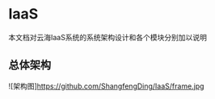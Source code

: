# IaaS

本文档对云海IaaS系统的系统架构设计和各个模块分别加以说明

## 总体架构

![架构图]https://github.com/ShangfengDing/IaaS/frame.jpg
